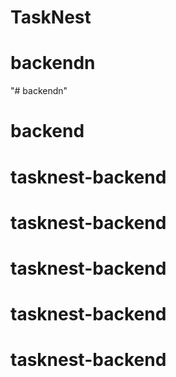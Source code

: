 # TaskNest
# backendn
"# backendn" 
# backend
# tasknest-backend
# tasknest-backend
# tasknest-backend
# tasknest-backend
# tasknest-backend

